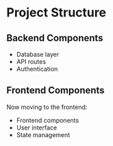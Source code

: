 # Project Structure

## Backend Components

- Database layer
- API routes
- Authentication
## Frontend Components

Now moving to the frontend:

- Frontend components
- User interface
- State management
